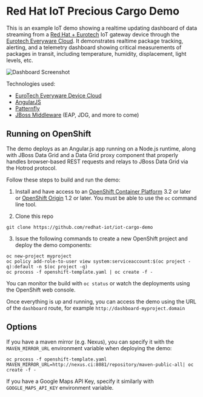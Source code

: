 Red Hat IoT Precious Cargo Demo
================================
This is an example IoT demo showing a realtime updating dashboard of data streaming from a
[Red Hat + Eurotech](https://www.redhat.com/en/about/press-releases/eurotech-and-red-hat-collaborate-power-more-secure-and-scalable-internet-things-implementations)
IoT gateway device through the [Eurotech Everyware Cloud](http://www.eurotech.com/en/products/software+services/everyware+device+cloud).
It demonstrates realtime package tracking, alerting, and a telemetry dashboard showing critical measurements of packages in transit,
including temperature, humidity, displacement, light levels, etc.

![Dashboard Screenshot](/../screenshots/screenshots/iot-dashboard.png?raw=true "Dashboard Screenshot")

Technologies used:

- [EuroTech Everyware Device Cloud](http://www.eurotech.com/en/products/software+services/everyware+device+cloud)
- [AngularJS](http://angularjs.org)
- [Patternfly](http://patternfly.org)
- [JBoss Middleware](https://www.redhat.com/en/technologies/jboss-middleware) (EAP, JDG, and more to come)

Running on OpenShift
--------------------

The demo deploys as an Angular.js app running on a Node.js runtime, along with JBoss Data Grid and a Data Grid
proxy component that properly handles browser-based REST requests and relays to JBoss Data Grid via the Hotrod
protocol.

Follow these steps to build and run the demo:

1. Install and have access to an [OpenShift Container Platform](https://www.openshift.com/container-platform/) 3.2 or later or [OpenShift Origin](https://www.openshift.org/) 1.2 or later. You must be able to use the `oc` command line tool.

2. Clone this repo
```
git clone https://github.com/redhat-iot/iot-cargo-demo
```

3. Issue the following commands to create a new OpenShift project and deploy the demo components:
```
oc new-project myproject
oc policy add-role-to-user view system:serviceaccount:$(oc project -q):default -n $(oc project -q)
oc process -f openshift-template.yaml | oc create -f -
```

You can monitor the build with `oc status` or watch the deployments using the OpenShift web console.

Once everything is up and running, you can access the demo using the URL of the `dashboard` route,
for example `http://dashboard-myproject.domain`

Options
-------

If you have a maven mirror (e.g. Nexus), you can specify it with the `MAVEN_MIRROR_URL` environment variable when deploying the demo:
```
oc process -f openshift-template.yaml MAVEN_MIRROR_URL=http://nexus.ci:8081/repository/maven-public-all| oc create -f -
```

If you have a Google Maps API Key, specify it similarly with `GOOGLE_MAPS_API_KEY` environment variable.
